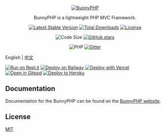 <div align="center">

[![BunnyPHP](https://github.com/bunniescc/media/blob/master/php.png?raw=true)](https://ivanlulyf.github.io/BunnyPHP)

BunnyPHP is a lightweight PHP MVC Framework.

[![Latest Stable Version](https://img.shields.io/packagist/v/ivanlulyf/bunnyphp.svg?color=orange&style=flat-square)](https://packagist.org/packages/ivanlulyf/bunnyphp)
[![Total Downloads](https://img.shields.io/packagist/dt/ivanlulyf/bunnyphp.svg?color=brightgreen&style=flat-square)](https://packagist.org/packages/ivanlulyf/bunnyphp)
[![License](https://img.shields.io/packagist/l/ivanlulyf/bunnyphp.svg?color=blue&style=flat-square)](LICENSE)

![Code Size](https://img.shields.io/github/languages/code-size/ivanlulyf/bunnyphp.svg?color=yellow&style=flat-square)
[![GitHub stars](https://img.shields.io/github/stars/ivanlulyf/bunnyphp.svg?style=social)](https://github.com/IvanLuLyf/BunnyPHP)

![PHP](https://img.shields.io/badge/PHP->%3D7.4.0-777bb3.svg?style=flat-square&logo=php)
[![Gitter](https://img.shields.io/gitter/room/ivanlulyf-bunnyphp/community.svg?style=flat-square&logo=gitter)](https://gitter.im/ivanlulyf-bunnyphp/community)

</div>

English | [中文](README_CN.md)

[![Run on Repl.it](https://img.shields.io/badge/-Run%20on%20repl.it-%235C6970?logo=replit&style=flat-square&logoColor=white)](https://repl.it/github/ivanlulyf/bunnyphp-app)
[![Deploy on Railway](https://img.shields.io/badge/-Deploy%20on%20Railway-%23B63BCE?logo=railway&style=flat-square&labelColor=%23B63BCE&logoColor=white)](https://railway.app/new/template/7AgjV0?referralCode=hUxltj)
[![Deploy with Vercel](https://img.shields.io/badge/-Deploy%20with%20Vercel-%231374EF?logo=vercel&style=flat-square&labelColor=%231374EF&logoColor=white)](https://vercel.com/new/git/external?repository-url=https://github.com/IvanLuLyf/BunnyPHP-App&project-name=bunny-php-app&repository-name=bunny-php-app)
[![Open in Gitpod](https://img.shields.io/badge/-Open%20in%20Gitpod-%231966D2?logo=gitpod&style=flat-square&logoColor=white)](https://gitpod.io/#https://github.com/IvanLuLyf/BunnyPHP-App)
[![Deploy to Heroku](https://img.shields.io/badge/-Deploy%20to%20Heroku-%237056BF?logo=heroku&style=flat-square&labelColor=%237056BF&logoColor=white)](https://heroku.com/deploy?template=https://github.com/IvanLuLyf/BunnyPHP-App)

## Documentation

Documentation for the BunnyPHP can be found on the [BunnyPHP website](https://ivanlulyf.github.io/BunnyPHP).

## License

[MIT](LICENSE)

